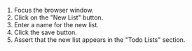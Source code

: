 1. Focus the browser window.
2. Click on the "New List" button.
3. Enter a name for the new list.
4. Click the save button.
5. Assert that the new list appears in the "Todo Lists" section.